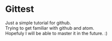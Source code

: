 Gittest
====
Just a simple tutorial for github.<br>
Trying to get familiar with github and atom.<br>
Hopefuly I will be able to master it in the future. :)
